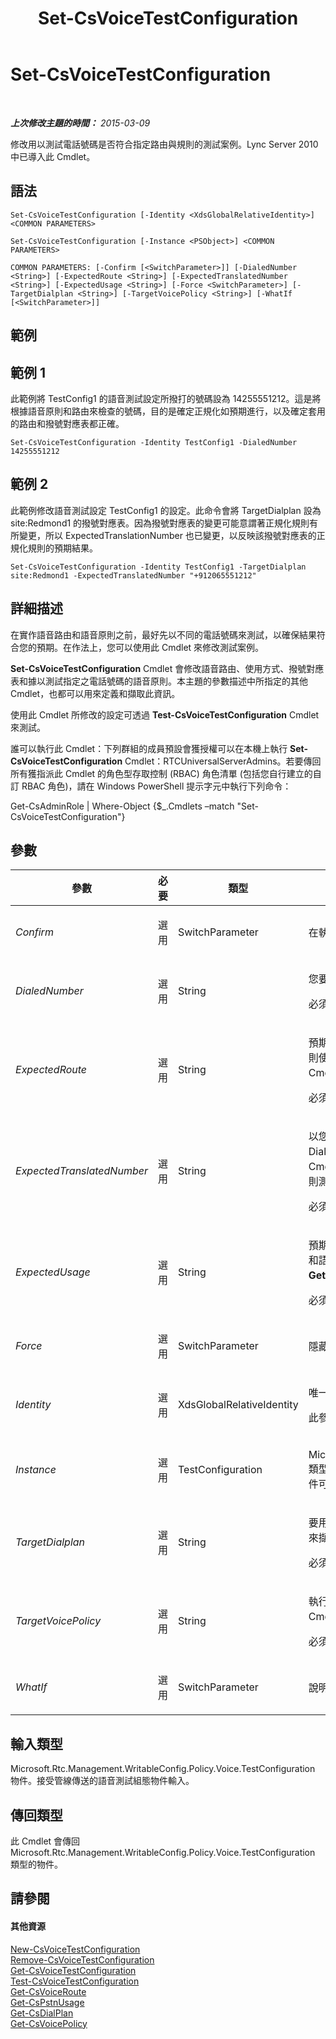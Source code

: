 ﻿---
title: Set-CsVoiceTestConfiguration
TOCTitle: Set-CsVoiceTestConfiguration
ms:assetid: 7b95fc95-ec0e-4bb3-aed1-e8b72e305999
ms:mtpsurl: https://technet.microsoft.com/zh-tw/library/Gg398614(v=OCS.15)
ms:contentKeyID: 49291419
ms.date: 08/10/2015
mtps_version: v=OCS.15
ms.translationtype: HT
---

# Set-CsVoiceTestConfiguration

 

_**上次修改主題的時間：** 2015-03-09_

修改用以測試電話號碼是否符合指定路由與規則的測試案例。Lync Server 2010 中已導入此 Cmdlet。

## 語法

    Set-CsVoiceTestConfiguration [-Identity <XdsGlobalRelativeIdentity>] <COMMON PARAMETERS>

    Set-CsVoiceTestConfiguration [-Instance <PSObject>] <COMMON PARAMETERS>

    COMMON PARAMETERS: [-Confirm [<SwitchParameter>]] [-DialedNumber <String>] [-ExpectedRoute <String>] [-ExpectedTranslatedNumber <String>] [-ExpectedUsage <String>] [-Force <SwitchParameter>] [-TargetDialplan <String>] [-TargetVoicePolicy <String>] [-WhatIf [<SwitchParameter>]]

## 範例

## 範例 1

此範例將 TestConfig1 的語音測試設定所撥打的號碼設為 14255551212。這是將根據語音原則和路由來檢查的號碼，目的是確定正規化如預期進行，以及確定套用的路由和撥號對應表都正確。

    Set-CsVoiceTestConfiguration -Identity TestConfig1 -DialedNumber 14255551212

## 範例 2

此範例修改語音測試設定 TestConfig1 的設定。此命令會將 TargetDialplan 設為 site:Redmond1 的撥號對應表。因為撥號對應表的變更可能意謂著正規化規則有所變更，所以 ExpectedTranslationNumber 也已變更，以反映該撥號對應表的正規化規則的預期結果。

    Set-CsVoiceTestConfiguration -Identity TestConfig1 -TargetDialplan site:Redmond1 -ExpectedTranslatedNumber "+912065551212"

## 詳細描述

在實作語音路由和語音原則之前，最好先以不同的電話號碼來測試，以確保結果符合您的預期。在作法上，您可以使用此 Cmdlet 來修改測試案例。

**Set-CsVoiceTestConfiguration** Cmdlet 會修改語音路由、使用方式、撥號對應表和據以測試指定之電話號碼的語音原則。本主題的參數描述中所指定的其他 Cmdlet，也都可以用來定義和擷取此資訊。

使用此 Cmdlet 所修改的設定可透過 **Test-CsVoiceTestConfiguration** Cmdlet 來測試。

誰可以執行此 Cmdlet：下列群組的成員預設會獲授權可以在本機上執行 **Set-CsVoiceTestConfiguration** Cmdlet：RTCUniversalServerAdmins。若要傳回所有獲指派此 Cmdlet 的角色型存取控制 (RBAC) 角色清單 (包括您自行建立的自訂 RBAC 角色)，請在 Windows PowerShell 提示字元中執行下列命令：

Get-CsAdminRole | Where-Object {$\_.Cmdlets –match "Set-CsVoiceTestConfiguration"}

## 參數


<table>
<colgroup>
<col style="width: 25%" />
<col style="width: 25%" />
<col style="width: 25%" />
<col style="width: 25%" />
</colgroup>
<thead>
<tr class="header">
<th>參數</th>
<th>必要</th>
<th>類型</th>
<th>說明</th>
</tr>
</thead>
<tbody>
<tr class="odd">
<td><p><em>Confirm</em></p></td>
<td><p>選用</p></td>
<td><p>SwitchParameter</p></td>
<td><p>在執行命令前先提示確認。</p></td>
</tr>
<tr class="even">
<td><p><em>DialedNumber</em></p></td>
<td><p>選用</p></td>
<td><p>String</p></td>
<td><p>您要用來測試原則、使用方式等的電話號碼。</p>
<p>必須為 512 個字元或更少。</p></td>
</tr>
<tr class="odd">
<td><p><em>ExpectedRoute</em></p></td>
<td><p>選用</p></td>
<td><p>String</p></td>
<td><p>預期在設定測試期間使用的語音路由名稱。如果根據目標撥號對應表和語音原則使用不同的路由，則測試將會失敗。您可以呼叫 <strong>Get-CsVoiceRoute</strong> Cmdlet 來擷取可用的語音路由。</p>
<p>必須為 256 個字元或更少。</p></td>
</tr>
<tr class="even">
<td><p><em>ExpectedTranslatedNumber</em></p></td>
<td><p>選用</p></td>
<td><p>String</p></td>
<td><p>以您預期在轉換之後的格式所呈現的電話號碼。這是在正規化後 DialedNumber 參數的值。如果您執行 <strong>Test-CsVoiceTestConfiguration</strong> Cmdlet，而 DialedNumber 並未產生 ExpectedTranslatedNumber 中的值，則測試會報告為 Fail。</p>
<p>必須為 512 個字元或更少。</p></td>
</tr>
<tr class="odd">
<td><p><em>ExpectedUsage</em></p></td>
<td><p>選用</p></td>
<td><p>String</p></td>
<td><p>預期在組態測試期間使用的 PSTN 使用方式的名稱。如果根據目標撥號對應表和語音原則而使用不同的 PSTN 使用方式，則測試將會失敗。您可以呼叫 <strong>Get-CsPstnUsage</strong> Cmdlet 來擷取可用的使用方式。</p>
<p>必須為 256 個字元或更少。</p></td>
</tr>
<tr class="even">
<td><p><em>Force</em></p></td>
<td><p>選用</p></td>
<td><p>SwitchParameter</p></td>
<td><p>隱藏變更前所顯示的確認提示。</p></td>
</tr>
<tr class="odd">
<td><p><em>Identity</em></p></td>
<td><p>選用</p></td>
<td><p>XdsGlobalRelativeIdentity</p></td>
<td><p>唯一識別您要修改之測試案例的字串。</p>
<p>此參數的值不含範圍，因為此物件只能在全域範圍上建立。因此只需要名稱。</p></td>
</tr>
<tr class="even">
<td><p><em>Instance</em></p></td>
<td><p>選用</p></td>
<td><p>TestConfiguration</p></td>
<td><p>Microsoft.Rtc.Management.WritableConfig.Policy.Voice.TestConfiguration 類型的物件，含現有的語音測試設定和您想對該設定進行的變更。此類型的物件可以透過呼叫 <strong>Get-CsVoiceTestConfiguraton</strong> Cmdlet 來擷取。</p></td>
</tr>
<tr class="odd">
<td><p><em>TargetDialplan</em></p></td>
<td><p>選用</p></td>
<td><p>String</p></td>
<td><p>要用於此測試之撥號對應表的 Identity。您可以呼叫 <strong>Get-CsDialPlan</strong> Cmdlet 來擷取撥號對應表。</p>
<p>必須為 40 個字元或更少。</p></td>
</tr>
<tr class="even">
<td><p><em>TargetVoicePolicy</em></p></td>
<td><p>選用</p></td>
<td><p>String</p></td>
<td><p>執行此測試所針對之語音原則的 Identity。您可以呼叫 <strong>Get-CsVoicePolicy</strong> Cmdlet 來擷取語音原則。</p>
<p>必須為 40 個字元或更少。</p></td>
</tr>
<tr class="odd">
<td><p><em>WhatIf</em></p></td>
<td><p>選用</p></td>
<td><p>SwitchParameter</p></td>
<td><p>說明執行命令時若不實際執行命令的後果。</p></td>
</tr>
</tbody>
</table>


## 輸入類型

Microsoft.Rtc.Management.WritableConfig.Policy.Voice.TestConfiguration 物件。接受管線傳送的語音測試組態物件輸入。

## 傳回類型

此 Cmdlet 會傳回 Microsoft.Rtc.Management.WritableConfig.Policy.Voice.TestConfiguration 類型的物件。

## 請參閱

#### 其他資源

[New-CsVoiceTestConfiguration](new-csvoicetestconfiguration.md)  
[Remove-CsVoiceTestConfiguration](remove-csvoicetestconfiguration.md)  
[Get-CsVoiceTestConfiguration](get-csvoicetestconfiguration.md)  
[Test-CsVoiceTestConfiguration](test-csvoicetestconfiguration.md)  
[Get-CsVoiceRoute](get-csvoiceroute.md)  
[Get-CsPstnUsage](get-cspstnusage.md)  
[Get-CsDialPlan](get-csdialplan.md)  
[Get-CsVoicePolicy](get-csvoicepolicy.md)


